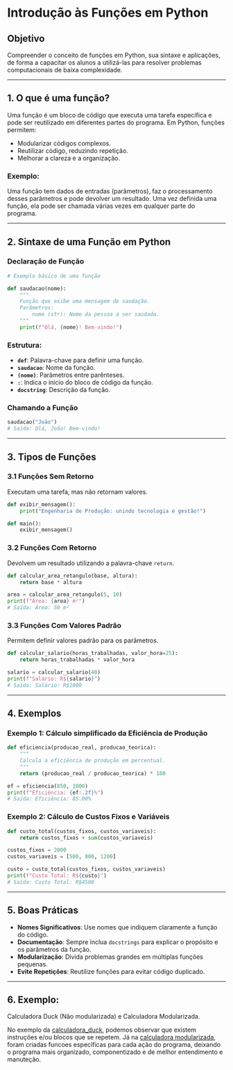 # Introdução às Funções em Python

## Objetivo

Compreender o conceito de funções em Python, sua sintaxe e aplicações, de forma a capacitar os alunos a utilizá-las para resolver problemas computacionais de baixa complexidade.

---

## 1. O que é uma função?

Uma função é um bloco de código que executa uma tarefa específica e pode ser reutilizado em diferentes partes do programa. Em Python, funções permitem:

- Modularizar códigos complexos.
- Reutilizar código, reduzindo repetição.
- Melhorar a clareza e a organização.

### Exemplo:

Uma função tem dados de entradas (parâmetros), faz o processamento desses parâmetros e pode devolver um resultado. Uma vez definida uma função, ela pode ser chamada várias vezes em qualquer parte do programa. 

---

## 2. Sintaxe de uma Função em Python

### Declaração de Função

```python
# Exemplo básico de uma função

def saudacao(nome):
    """
    Função que exibe uma mensagem de saudação.
    Parâmetros:
        nome (str): Nome da pessoa a ser saudada.
    """
    print(f"Olá, {nome}! Bem-vindo!")
```

### Estrutura:

- **`def`**: Palavra-chave para definir uma função.
- **`saudacao`**: Nome da função.
- **`(nome)`**: Parâmetros entre parênteses.
- **`:`**: Indica o início do bloco de código da função.
- **`docstring`**: Descrição da função.

### Chamando a Função

```python
saudacao("João")
# Saída: Olá, João! Bem-vindo!
```

---

## 3. Tipos de Funções

### 3.1 Funções Sem Retorno

Executam uma tarefa, mas não retornam valores.

```python
def exibir_mensagem():
    print("Engenharia de Produção: unindo tecnologia e gestão!")

def main():
    exibir_mensagem()
```

### 3.2 Funções Com Retorno

Devolvem um resultado utilizando a palavra-chave `return`.

```python
def calcular_area_retangulo(base, altura):
    return base * altura

area = calcular_area_retangulo(5, 10)
print(f"Área: {area} m²")
# Saída: Área: 50 m²
```

### 3.3 Funções Com Valores Padrão

Permitem definir valores padrão para os parâmetros.

```python
def calcular_salario(horas_trabalhadas, valor_hora=25):
    return horas_trabalhadas * valor_hora

salario = calcular_salario(40)
print(f"Salário: R${salario}")
# Saída: Salário: R$1000
```

---

## 4. Exemplos

### Exemplo 1: Cálculo simplificado da Eficiência de Produção

```python
def eficiencia(producao_real, producao_teorica):
    """
    Calcula a eficiência de produção em percentual.
    """
    return (producao_real / producao_teorica) * 100

ef = eficiencia(850, 1000)
print(f"Eficiência: {ef:.2f}%")
# Saída: Eficiência: 85.00%
```

### Exemplo 2: Cálculo de Custos Fixos e Variáveis

```python
def custo_total(custos_fixos, custos_variaveis):
    return custos_fixos + sum(custos_variaveis)

custos_fixos = 2000
custos_variaveis = [500, 800, 1200]

custo = custo_total(custos_fixos, custos_variaveis)
print(f"Custo Total: R${custo}")
# Saída: Custo Total: R$4500
```

---

## 5. Boas Práticas

- **Nomes Significativos**: Use nomes que indiquem claramente a função do código.
- **Documentação**: Sempre inclua `docstrings` para explicar o propósito e os parâmetros da função.
- **Modularização**: Divida problemas grandes em múltiplas funções pequenas.
- **Evite Repetições**: Reutilize funções para evitar código duplicado.

---

## 6. Exemplo: 

Calculadora Duck (Não modularizada) e Calculadora Modularizada. 

No exemplo da [calculadora_duck](https://github.com/armandossrecife/icc-2024-2/blob/main/calculadora_duck.py), podemos observar que existem instruções e/ou blocos que se repetem. Já na [calculadora modularizada](https://github.com/armandossrecife/icc-2024-2/blob/main/calculadora.py), foram criadas funcoes específicas para cada ação do programa, deixando o programa mais organizado, componentizado e de melhor entendimento e manuteção.

